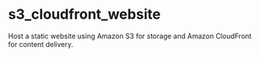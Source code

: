 # s3_cloudfront_website
Host a static website using Amazon S3 for storage and Amazon CloudFront for content delivery.
